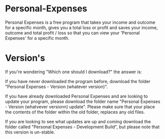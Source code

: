 # Personal-Expenses
Personal Expenses is a free program that takes your income and outcome for a specific month, gives you a total loss or profit and saves your income, outcome and total profit / loss so that you can view your 'Personal Expenses' for a specific month.

# Version's
If you're wondering "Which one should I download?" the answer is:

If you have never downloaded the program before, download the folder "Personal Expenses - Version (whatever version)".

If you have already downloaded Personal Expenses and are looking to update your program, please download the folder name "Personal Expenses - Version (whatvever versionn) update". Please make sure that your place the contents of the folder within the old folder, replaces any old files.

If you are looking to see what updates are up and coming download the folder called "Personal Expenses - Development Build", but please note that this version is un-stable.
